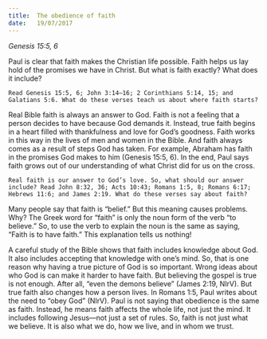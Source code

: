 ```yaml
---
title:  The obedience of faith
date:   19/07/2017
---
```


_Genesis 15:5, 6_

Paul is clear that faith makes the Christian life possible. Faith helps us lay hold of the promises we have in Christ. But what is faith exactly? What does it include?

`Read Genesis 15:5, 6; John 3:14–16; 2 Corinthians 5:14, 15; and Galatians 5:6. What do these verses teach us about where faith starts?`

Real Bible faith is always an answer to God. Faith is not a feeling that a person decides to have because God demands it. Instead, true faith begins in a heart filled with thankfulness and love for God’s goodness. Faith works in this way in the lives of men and women in the Bible. And faith always comes as a result of steps God has taken. For example, Abraham has faith in the promises God makes to him (Genesis 15:5, 6). In the end, Paul says faith grows out of our understanding of what Christ did for us on the cross.

`Real faith is our answer to God’s love. So, what should our answer include? Read John 8:32, 36; Acts 10:43; Romans 1:5, 8; Romans 6:17; Hebrews 11:6; and James 2:19. What do these verses say about faith?`

Many people say that faith is “belief.” But this meaning causes problems. Why? The Greek word for “faith” is only the noun form of the verb “to believe.” So, to use the verb to explain the noun is the same as saying, “Faith is to have faith.” This explanation tells us nothing!

A careful study of the Bible shows that faith includes knowledge about God. It also includes accepting that knowledge with one’s mind. So, that is one reason why having a true picture of God is so important. Wrong ideas about who God is can make it harder to have faith. But believing the gospel is true is not enough. After all, “even the demons believe” (James 2:19, NIrV). But true faith also changes how a person lives. In Romans 1:5, Paul writes about the need to “obey God” (NIrV). Paul is not saying that obedience is the same as faith. Instead, he means faith affects the whole life, not just the mind. It includes following Jesus—not just a set of rules. So, faith is not just what we believe. It is also what we do, how we live, and in whom we trust.